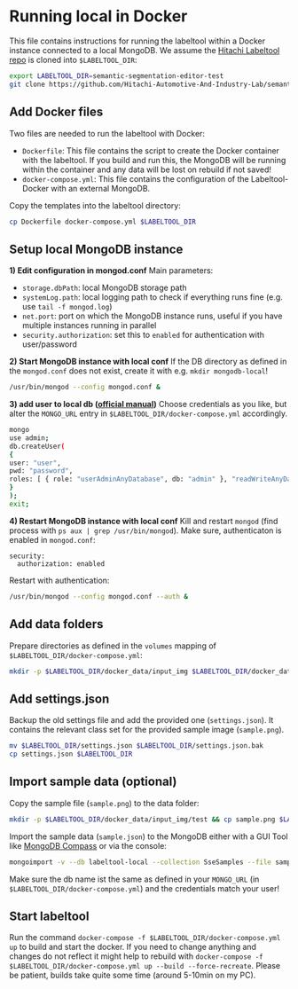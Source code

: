 # Running local in Docker
This file contains instructions for running the labeltool within a Docker instance connected to a local MongoDB. We assume the [Hitachi Labeltool repo](https://github.com/Hitachi-Automotive-And-Industry-Lab/semantic-segmentation-editor) is cloned into `$LABELTOOL_DIR`:
``` bash
export LABELTOOL_DIR=semantic-segmentation-editor-test
git clone https://github.com/Hitachi-Automotive-And-Industry-Lab/semantic-segmentation-editor $LABELTOOL_DIR
```

## Add Docker files
Two files are needed to run the labeltool with Docker:
- `Dockerfile`: This file contains the script to create the Docker container with the labeltool. If you build and run this, the MongoDB will be running within the container and any data will be lost on rebuild if not saved!
- `docker-compose.yml`: This file contains the configuration of the Labeltool-Docker with an external MongoDB.

Copy the templates into the labeltool directory:
``` bash
cp Dockerfile docker-compose.yml $LABELTOOL_DIR
```

## Setup local MongoDB instance
**1) Edit configuration in mongod.conf**
Main parameters:
-  `storage.dbPath`: local MongoDB storage path
-  `systemLog.path`: local logging path to check if everything runs fine (e.g. use `tail -f mongod.log`)
-  `net.port`: port on which the MongoDB instance runs, useful if you have multiple instances running in parallel
-  `security.authorization`: set this to `enabled` for authentication with user/password

**2) Start MongoDB instance with local conf**
If the DB directory as defined in the `mongod.conf` does not exist, create it with e.g. `mkdir mongodb-local`!
``` bash
/usr/bin/mongod --config mongod.conf &
```

**3) add user to local db ([official manual](https://docs.mongodb.com/manual/tutorial/enable-authentication/#create-the-user-administrator))**
Choose credentials as you like, but alter the `MONGO_URL` entry in `$LABELTOOL_DIR/docker-compose.yml` accordingly.
``` bash
mongo
use admin;
db.createUser(
{
user: "user",
pwd: "password",
roles: [ { role: "userAdminAnyDatabase", db: "admin" }, "readWriteAnyDatabase" ]
}
);
exit;
```
**4) Restart MongoDB instance with local conf**
Kill and restart `mongod` (find process with `ps aux | grep /usr/bin/mongod`). Make sure, authenticaton is enabled in `mongod.conf`:
```
security:
  authorization: enabled
```
Restart with authentication:
``` bash
/usr/bin/mongod --config mongod.conf --auth &
```

## Add data folders
Prepare directories as defined in the `volumes` mapping of `$LABELTOOL_DIR/docker-compose.yml`:
``` bash
mkdir -p $LABELTOOL_DIR/docker_data/input_img $LABELTOOL_DIR/docker_data/output_img
```

## Add settings.json
Backup the old settings file and add the provided one (`settings.json`). It contains the relevant class set for the provided sample image (`sample.png`).
``` bash
mv $LABELTOOL_DIR/settings.json $LABELTOOL_DIR/settings.json.bak
cp settings.json $LABELTOOL_DIR
```

## Import sample data (optional)
Copy the sample file (`sample.png`) to the data folder:
``` bash
mkdir -p $LABELTOOL_DIR/docker_data/input_img/test && cp sample.png $LABELTOOL_DIR/docker_data/input_img/test
```
Import the sample data (`sample.json`) to the MongoDB either with a GUI Tool like [MongoDB Compass](https://www.mongodb.com/products/compass) or via the console:
``` bash
mongoimport -v --db labeltool-local --collection SseSamples --file sample.json -u user -p password --authenticationDatabase admin
```
Make sure the db name ist the same as defined in your `MONGO_URL` (in `$LABELTOOL_DIR/docker-compose.yml`) and the credentials match your user!

## Start labeltool
Run the command `docker-compose -f $LABELTOOL_DIR/docker-compose.yml up` to build and start the docker. If you need to change anything and changes do not reflect it might help to rebuild with `docker-compose -f $LABELTOOL_DIR/docker-compose.yml up --build --force-recreate`. Please be patient, builds take quite some time (around 5-10min on my PC).

